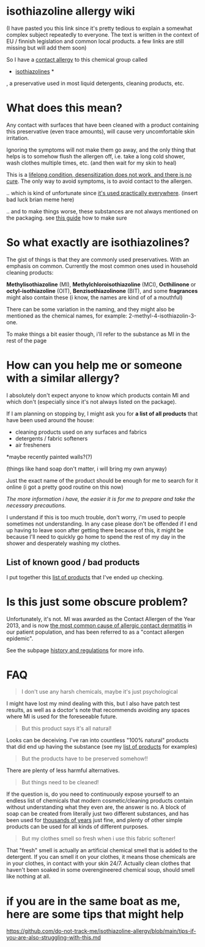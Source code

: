 # isothiazoline allergy wiki

(I have pasted you this link since it's pretty tedious to explain a somewhat complex subject repeatedly to everyone. The text is written in the context of EU / finnish legislation and common local products.  a few links are still missing but will add them soon)

So I have a [contact allergy](https://echa.europa.eu/hot-topics/skin-sensitising-chemicals) to this chemical group called

* [isothiazolines](https://en.wikipedia.org/wiki/Isothiazolinone) *

, a preservative used in most liquid detergents, cleaning products, etc.

# What does this mean?

Any contact with surfaces that have been cleaned with a product containing this preservative (even trace amounts), will cause very uncomfortable skin irritation.

Ignoring the symptoms will not make them go away, and the only thing that helps is to somehow flush the allergen off, i.e. take a long cold shower, wash clothes multiple times, etc. (and then wait for my skin to heal)

This is a [lifelong condition, desensitization does not work, and there is no cure](https://echa.europa.eu/hot-topics/skin-sensitising-chemicals). The only way to avoid symptoms, is to avoid contact to the allergen.

.. which is kind of unfortunate since [it's used practically everywhere](https://dermnetnz.org/topics/methylisothiazolinone-allergy). (insert bad luck brian meme here)

.. and to make things worse, these substances are not always mentioned on the packaging. see [this guide](https://github.com/do-not-track-me/isothiazoline-allergy/blob/main/how-to-check-for-mi.md) how to make sure

# So what exactly are isothiazolines?

The gist of things is that they are commonly used preservatives. With an emphasis on common. Currently the most common ones used in household cleaning products:

**Methylisothiazoline** (MI), **Methylchloroisothiazoline** (MCI), **Octhilinone** or **octyl-isothiazoline** (OIT), **Benzisothiazolinone** (BIT), and some **fragrances** might also contain these  (i know, the names are kind of of a mouthful)

There can be some variation in the naming, and they might also be mentioned as the chemical names, for example: 2-methyl-4-isothiazolin-3-one.

To make things a bit easier though, i'll refer to the substance as MI in the rest of the page

# How can you help me or someone with a similar allergy?
I absolutely don't expect anyone to know which products contain MI and which don't (especially since it's not always listed on the package).

If I am planning on stopping by, I might ask you for **a list of all products** that have been used around the house:
- cleaning products used on any surfaces and fabrics
- detergents / fabric softeners
- air fresheners

*maybe recently painted walls?(?)

(things like hand soap don't matter, i will bring my own anyway)

Just the exact name of the product should be enough for me to search for it online (i got a pretty good routine on this now)

*The more information i have, the easier it is for me to prepare and take the necessary precautions.*

I understand if this is too much trouble, don't worry, i'm used to people sometimes not understanding. In any case please don't be offended if I end up having to leave soon after getting there because of this, it might be because I'll need to quickly go home to spend the rest of my day in the shower and desperately washing my clothes.

## List of known good / bad products
I put together this [list of products](https://github.com/do-not-track-me/isothiazoline-allergy/blob/main/safe-and-unsafe-products.md) that I've ended up checking.


# Is this just some obscure problem?
Unfortunately, it's not. MI was awarded as the Contact Allergen of the Year 2013, and is now [the most common cause of allergic contact dermatitis](https://www.occderm.asn.au/health-professionals/epidemic-of-allergy-to-preservative-methylisothiazolinone-mi/) in our patient population, and has been referred to as a "contact allergen epidemic".

See the subpage [history and regulations](https://github.com/do-not-track-me/isothiazoline-allergy/blob/main/history-and-regulations.md) for more info.

# FAQ

> I don't use any harsh chemicals, maybe it's just psychological

I might have lost my mind dealing with this, but I also have patch test results, as well as a doctor's note that recommends avoiding any spaces where MI is used for the foreseeable future.

> But this product says it's all natural!

Looks can be deceiving. I've ran into countless "100% natural" products that did end up having the substance (see my [list of products](https://github.com/do-not-track-me/isothiazoline-allergy/blob/main/safe-and-unsafe-products.md) for examples)

> But the products have to be preserved somehow!!

There are plenty of less harmful alternatives. 

> But things need to be cleaned!

If the question is, do you need to continuously expose yourself to an endless list of chemicals that modern cosmetic/cleaning products contain without understanding what they even are, the answer is no. A block of soap can be created from literally just two different substances, and has been used for [thousands of years](https://en.wikipedia.org/wiki/Soap#History) just fine, and plenty of other simple products can be used for all kinds of different purposes.

> But my clothes smell so fresh when i use this fabric softener!

That "fresh" smell is actually an artificial chemical smell that is added to the detergent. If you can smell it on your clothes, it means those chemicals are in your clothes, in contact with your skin 24/7. Actually clean clothes that haven't been soaked in some overengineered chemical soup, should smell like nothing at all.


# if you are in the same boat as me, here are some tips that might help

https://github.com/do-not-track-me/isothiazoline-allergy/blob/main/tips-if-you-are-also-struggling-with-this.md

